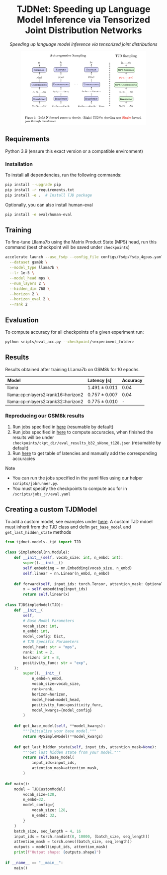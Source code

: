 <!-- # TJDNet: Speeding up Language Model Inference via Tensorized Joint Distribution Networks

Speeding up language model inference via tensorized joint distributions. This codebase implements TJDNet for GPT and LLAMA models but can be easily extended to other models. -->

<div align="center">

<h1>TJDNet: Speeding up Language Model Inference via Tensorized Joint Distribution Networks</h1>

<i> Speeding up language model inference via tensorized joint distributions </i>


<img src="assets/image.png" style="width: 400px;" />
<!-- <i>Speeding up language model inference via tensorized joint distributions.</i> -->

<!-- <i> (Left) N forward passes to decode. (Right) TJDNet decoding uses Single forward
pass through transformer</i> -->

</div>


## Requirements

Python 3.9 (ensure this exact version or a compatible environment)

### Installation 
To install all dependencies, run the following commands:
```bash
pip install --upgrade pip
pip install -r requirements.txt
pip install -e .  # Install TJD package
```

Optionally, you can also install human-eval
```bash
pip install -e eval/human-eval
```

## Training
To fine-tune Lllama7b using the Matrix Product State (MPS) head, run this command (best checkpoint will be saved under `checkpoints`)
```bash 
accelerate launch --use_fsdp --config_file configs/fsdp/fsdp_4gpus.yaml train.py \
  --dataset gsm8k \
  --model_type llama7b \
  --lr 1e-5 \
  --model_head mps \
  --num_layers 2 \
  --hidden_dim 768 \
  --horizon 2 \
  --horizon_eval 2 \
  --rank 2
```

## Evaluation
To compute accuracy for all checkpoints of a given experiment run:
```bash 
python sripts/eval_acc.py --checkpoint/<experiment_folder>
```

## Results

Results obtained after training LLama7b on GSM8k for 10 epochs.

| Model                                 | Latency [s]   | Accuracy      |                                                                                            
|:--------------------------------------|:--------------|:--------------|
| llama                                 | 1.491 ± 0.011 | 0.04 |
| llama::cp::nlayers2::rank16::horizon2 | 0.757 ± 0.007 | 0.04 |
| llama::cp::nlayers2::rank32::horizon2 | 0.775 ± 0.010 | - |


### Reproducing our GSM8k results
1. Run jobs specified in [here](/scripts/jobs_jr/train.yaml) (resumable by default)
2. Run jobs specified in [here](/scripts/jobs_jr/eval.yaml) to compute accuracies, when finished the results will be under `checkpoints/ckpt_dir/eval_results_b32_sNone_t128.json` (resumable by default)
3. Run [here](/scripts/eval_latency.py) to get table of latencies and manually add the corresponding accuracies

> [!NOTE]
> - You can run the jobs specified in the yaml files using our helper `scripts/jobrunner.py`. 
> - You must specify the checkpoints to compute acc for in `/scripts/jobs_jr/eval.yaml`


## Creating a custom TJDModel

To add a custom model, see examples under [here](/tjdnet/models/tjdgpt2.py). A custom TJD mdoel must inherit from the TJD class and defin `get_base_model` and `get_last_hidden_state` methods


```python
from tjdnet.models._tjd import TJD

class SimpleModel(nn.Module):
    def __init__(self, vocab_size: int, n_embd: int):
        super().__init__()
        self.embedding = nn.Embedding(vocab_size, n_embd)
        self.linear = nn.Linear(n_embd, n_embd)
        
    def forward(self, input_ids: torch.Tensor, attention_mask: Optional[torch.Tensor] = None):
        x = self.embedding(input_ids)
        return self.linear(x)

class TJDSimpleModel(TJD):
    def __init__(
        self,
        # Base Model Parameters
        vocab_size: int,
        n_embd: int,
        model_config: Dict,
        # TJD Specific Parameters
        model_head: str = "mps",
        rank: int = 2,
        horizon: int = 8,
        positivity_func: str = "exp",
    ):
        super().__init__(
            n_embd=n_embd,
            vocab_size=vocab_size,
            rank=rank,
            horizon=horizon,
            model_head=model_head,
            positivity_func=positivity_func,
            model_kwargs={model_config}
        )

    def get_base_model(self, **model_kwargs):
        """Initialize your base model."""
        return MySimpleModel(**model_kwargs)

    def get_last_hidden_state(self, input_ids, attention_mask=None):
        """Get last hidden state from your model."""
        return self.base_model(
            input_ids=input_ids,
            attention_mask=attention_mask,
        )

def main():
    model = TJDCustomModel(
        vocab_size=128, 
        n_embd=32, 
        model_config={
            vocab_size: 128, 
            n_embd: 32, 
        }
    )
    batch_size, seq_length = 4, 16
    input_ids = torch.randint(0, 10000, (batch_size, seq_length))
    attention_mask = torch.ones((batch_size, seq_length))
    outputs = model(input_ids, attention_mask)
    print(f"Output shape: {outputs.shape}")

if __name__ == "__main__":
    main()
```



<!-- 
## Evaluation
To evaluate on HumanEval, run the following commands

1. Generate completetions (will be saved to samples.jsonl)
    ```
    python eval/generate_completions.py --ckpt checkpoints/<checkpoint directory name>
    ```
2. Evaluate completetions
    ```
    python eval/human-eval/human_eval/evaluate_functional_correctness.py samples.jsonl
    ```

## Visualization
1. Generate completetions (will be saved to samples.jsonl)
    ```
    python eval/generate_completions.py --dev --ckpt checkpoints/<checkpoint directory name>
    ```

2. Visualize a code completion sample
    ```
    python eval/visualize.py samples.jsonl
    ``` -->